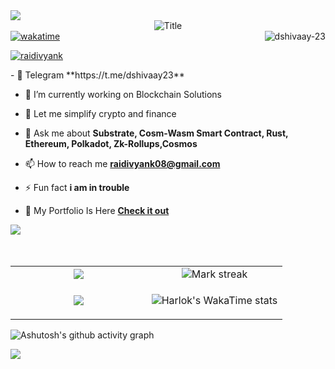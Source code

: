 <!--horizontal dlkivider(gradiant)-->
<img src="https://user-images.githubusercontent.com/73097560/115834477-dbab4500-a447-11eb-908a-139a6edaec5c.gif">
<div align="center">
  <img src="https://readme-typing-svg.herokuapp.com?font=Architects+Daughter&color=%2338C2FF&size=50&center=true&vCenter=true&height=60&width=600&lines=Hi!+I'm+Divyank+Rai+%3C3;Welcome+to+my+profile!" alt="Title"></img>
</div>
<!-- <h3 align="center">A passionate Blockchain developer from India  d</h3> -->

<div style="display: flex; justify-content: space-between; align-items: center;">
  <!-- Wakatime badge on the left -->
  <a href="https://wakatime.com/@712c00ff-4f47-488b-822d-a304ae823cdb">
    <img src="https://wakatime.com/badge/user/712c00ff-4f47-488b-822d-a304ae823cdb.svg" alt="wakatime">
  </a>

  <!-- GitHub profile view counter on the right -->
  <img src="https://komarev.com/ghpvc/?username=dshivaay-23&label=Profile%20views&color=0e75b6&style=flat" alt="dshivaay-23" />
</div>


<p align="left"> <a href="https://twitter.com/raidivyank" target="blank"><img src="https://img.shields.io/twitter/follow/raidivyank?logo=twitter&style=for-the-badge" alt="raidivyank" /></a> </p>
- 💬 Telegram **https://t.me/dshivaay23**


- 🔭 I’m currently working on Blockchain Solutions

- 🌱 Let me simplify crypto and finance  

- 💬 Ask me about **Substrate, Cosm-Wasm Smart Contract, Rust, Ethereum, Polkadot, Zk-Rollups,Cosmos**

- 📫 How to reach me **raidivyank08@gmail.com**

- ⚡ Fun fact **i am in trouble**

- 📄 My Portfolio Is Here **[Check it out](https://project-spark-zest.lovable.app/)**


<div>
  <img src=https://go-skill-icons.vercel.app/api/icons?i=solidity,rust,cairo,javascript,ts,nodejs,nest,linux />
</div>
<br><br/>

  <!--- stats (start) -->
<table align="center">
<tr border="none">
<td width="50%" align="center">
 
  <img  align="center"  src="https://github-readme-stats.vercel.app/api?username=dshivaay-23&theme=dark&show_icons=true&count_private=true" />

</td>

<td width="50%" align="center">
  <img  title="🔥 Get streak stats for your profile at git.io/streak-stats" alt="Mark streak" src="https://github-readme-streak-stats.herokuapp.com/?user=dshivaay-23&theme=dark&hide_border=false" /> 
  
  </td>
</tr>

<tr border="none">
<td width="50%" align="center">
 
![](https://github-contributor-stats.vercel.app/api?username=dshivaay-23&limit=15&theme=dark&combine_all_yearly_contributions=true)

</td>

<td width="50%" align="center">


![Harlok's WakaTime stats](https://github-readme-stats.vercel.app/api/wakatime?username=dshivaay_23)
  
  </td>

</tr>
</table>

</p>  

![Ashutosh's github activity graph](https://github-readme-activity-graph.vercel.app/graph?username=dshivaay-23&theme=vue)


<!--horizontal divider(gradiant)-->
<img src="https://user-images.githubusercontent.com/73097560/115834477-dbab4500-a447-11eb-908a-139a6edaec5c.gif">
  
</p>

